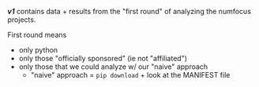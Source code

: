 ___v1___ contains data + results from the "first round" of analyzing the numfocus projects.

First round means
- only python
 - only those "officially sponsored" (ie not "affiliated")
 - only those that we could analyze w/ our "naive" approach
    - "naive" approach = `pip download` + look at the MANIFEST file